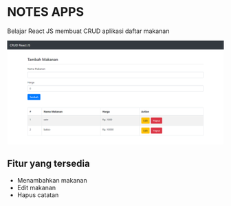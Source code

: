 # NOTES APPS

Belajar React JS membuat CRUD aplikasi daftar makanan

![App Screenshot](screenshot.png)

## Fitur yang tersedia

- Menambahkan makanan
- Edit makanan
- Hapus catatan
